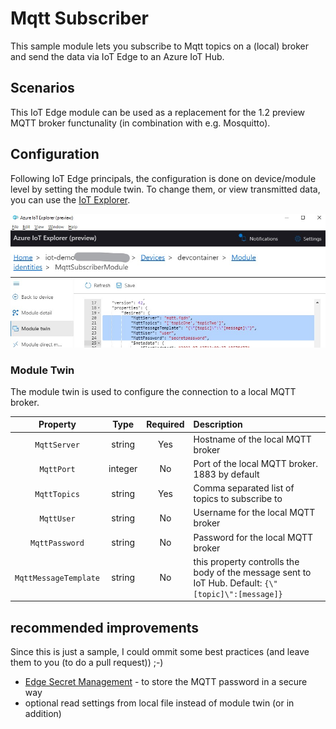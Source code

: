 # Mqtt Subscriber

This sample module lets you subscribe to Mqtt topics on a (local) broker and send the data via IoT Edge to an Azure IoT Hub.

## Scenarios

This IoT Edge module can be used as a replacement for the 1.2 preview MQTT broker functunality (in combination with e.g. Mosquitto).

## Configuration

Following IoT Edge principals, the configuration is done on device/module level by setting the module twin. To change them, or view transmitted data, you can use the [IoT Explorer](https://github.com/Azure/azure-iot-explorer).

![IoT Explorer - Module Twin](/assets/IoT-Explorer-Module-Twin.jpg)

### Module Twin

The module twin is used to configure the connection to a local MQTT broker.

| Property | Type | Required | Description |
| :------: | :--: | :------: | :---------- |
| `MqttServer` | string | Yes | Hostname of the local MQTT broker |
| `MqttPort` | integer | No | Port of the local MQTT broker. 1883 by default |
| `MqttTopics` | string | Yes | Comma separated list of topics to subscribe to |
| `MqttUser` | string | No | Username for the local MQTT broker |
| `MqttPassword` | string | No | Password for the local MQTT broker |
| `MqttMessageTemplate` | string | No | this property controlls the body of the message sent to IoT Hub. Default: `{\"[topic]\":[message]}` |

## recommended improvements

Since this is just a sample, I could ommit some best practices (and leave them to you (to do a pull request)) ;-)

- [Edge Secret Management](https://github.com/vslepakov/edge-secrets) - to store the MQTT password in a secure way
- optional read settings from local file instead of module twin (or in addition)